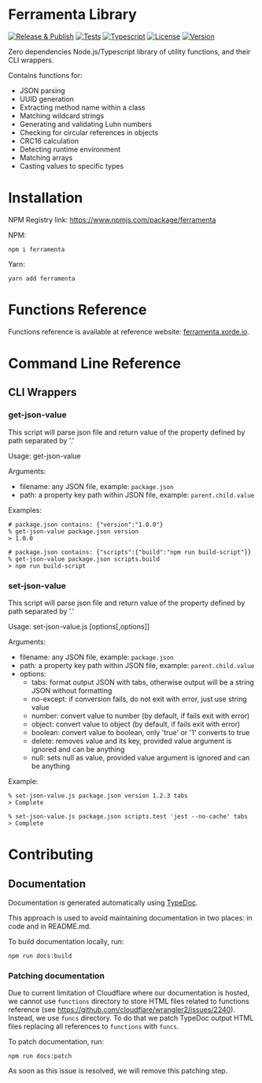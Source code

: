 # Ferramenta Library

[![Release & Publish](https://github.com/xorders/ferramenta/actions/workflows/publish.yml/badge.svg)](https://github.com/xorde-labs/ferramenta/actions/workflows/publish.yml)
[![Tests](https://github.com/xorders/ferramenta/actions/workflows/tests.yml/badge.svg)](https://github.com/xorde-labs/ferramenta/actions/workflows/tests.yml)
[![Typescript](https://img.shields.io/npm/dependency-version/ferramenta/dev/typescript)](https://www.typescriptlang.org/)
[![License](https://img.shields.io/npm/l/ferramenta)](https://opensource.org/license/mit/)
[![Version](https://img.shields.io/npm/v/ferramenta)](https://npmjs.com/ferramenta)

Zero dependencies Node.js/Typescript library of utility functions, and their CLI wrappers.

Contains functions for:
- JSON parsing
- UUID generation
- Extracting method name within a class
- Matching wildcard strings
- Generating and validating Luhn numbers
- Checking for circular references in objects
- CRC16 calculation
- Detecting runtime environment
- Matching arrays
- Casting values to specific types

# Installation

NPM Registry link: https://www.npmjs.com/package/ferramenta

NPM:

```shell
npm i ferramenta
```

Yarn:

```shell
yarn add ferramenta
```

# Functions Reference

Functions reference is available at reference website: [ferramenta.xorde.io](https://ferramenta.xorde.io).

# Command Line Reference

## CLI Wrappers

### get-json-value

This script will parse json file and return value of the property defined by path separated by '.'

Usage: get-json-value <filename> <path>

Arguments:
- filename: any JSON file, example: `package.json`
- path: a property key path within JSON file, example: `parent.child.value`

Examples:

```shell
# package.json contains: {"version":"1.0.0"}
% get-json-value package.json version
> 1.0.0

# package.json contains: {"scripts":{"build":"npm run build-script"}}
% get-json-value package.json scripts.build
> npm run build-script
```

### set-json-value

This script will parse json file and return value of the property defined by path separated by '.'

Usage: set-json-value.js <filename> <path> <value> [options[,options]]

Arguments:
- filename: any JSON file, example: `package.json`
- path: a property key path within JSON file, example: `parent.child.value`
- options:
  - tabs: format output JSON with tabs, otherwise output will be a string JSON without formatting
  - no-except: if conversion fails, do not exit with error, just use string value
  - number: convert value to number (by default, if fails exit with error)
  - object: convert value to object (by default, if fails exit with error)
  - boolean: convert value to boolean, only 'true' or '1' converts to true
  - delete: removes value and its key, provided value argument is ignored and can be anything
  - null: sets null as value, provided value argument is ignored and can be anything

Example:

```shell
% set-json-value.js package.json version 1.2.3 tabs
> Complete

% set-json-value.js package.json scripts.test 'jest --no-cache' tabs
> Complete
```

# Contributing

## Documentation

Documentation is generated automatically using [TypeDoc](https://typedoc.org/).

This approach is used to avoid maintaining documentation in two places: in code and in README.md.

To build documentation locally, run:

```shell
npm run docs:build
```

### Patching documentation

Due to current limitation of Cloudflare where our documentation is hosted, we cannot use `functions` directory to store 
HTML files related to functions reference (see https://github.com/cloudflare/wrangler2/issues/2240). Instead, we use `funcs` directory. To do that we patch TypeDoc output HTML 
files replacing all references to `functions` with `funcs`.

To patch documentation, run:

```shell
npm run docs:patch
```

As soon as this issue is resolved, we will remove this patching step.